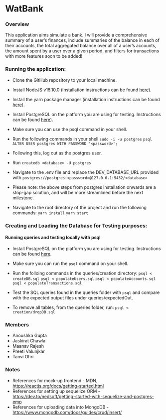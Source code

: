 # WatBank

### Overview

This application aims simulate a bank. I will provide a comprehensive summary of a user’s finances, include summaries of the balance in each of their accounts, the total aggregated balance over all of a user’s accounts, the amount spent by a user over a given period, and filters for transactions with more features soon to be added!

### Running the application:

- Clone the GitHub repository to your local machine.

- Install NodeJS v18.10.0 (installation instructions can be found [here](https://nodejs.org/en/download/)).

- Install the yarn package manager (installation instructions can be found [here](https://classic.yarnpkg.com/lang/en/docs/install/#debian-stable])).

- Install PostgreSQL on the platform you are using for testing. Instructions can be found [here](https://www.postgresql.org/download/)).

- Make sure you can use the psql command in your shell.

- Run the following commands in your shell
  ```sudo -i -u postgres```
  ```psql```
  ```ALTER USER postgres WITH PASSWORD '<password>';```

- Following this, log out as the postgres user.

- Run
```createdb <database> -U postgres```

- Navigate to the .env file and replace the DEV_DATABASE_URL provided with `postgres://postgres:<password>@127.0.0.1:5432/<database>`

- Please note: the above steps from postgres installation onwards are a stop-gap solution, and will be more streamlined before the next milestone. 

- Navigate to the root directory of the project and run the following commands:
`yarn install`
`yarn start`


### Creating and Loading the Database for Testing purposes:

#### Running queries and testing locally with psql

 - Install PostgreSQL on the platform you are using for testing. Instructions can be found [here](https://www.postgresql.org/download/).

 - Make sure you can run the `psql` command on your shell.

 - Run the folloing commands in the queries/creation directory:
  ```psql < createDB.sql``` 
  ```psql < populateUsers.sql```
  ```psql < populateAccounts.sql```
  ```psql < populateTransactions.sql```

 - Test the SQL queries found in the queries folder with `psql` and compare with the expected output files under queries/expectedOut.

 - To remove all tables, from the queries folder, run:
 ```psql < creation/dropDB.sql```

### Members

- Anoushka Gupta
- Jaskirat Chawla
- Maanav Rajesh
- Preeti Valunjkar
- Tanvi Ohri

### Notes

- References for mock-up frontend - MDN, https://reactjs.org/docs/getting-started.html
- References for setting up sequelize ORM - https://dev.to/nedsoft/getting-started-with-sequelize-and-postgres-emp
- References for uploading data into MongoDB - https://www.mongodb.com/docs/guides/crud/insert/
